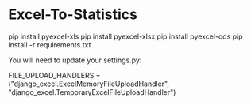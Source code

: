 # Excel-To-Statistics

pip install pyexcel-xls
pip install pyexcel-xlsx
pip install pyexcel-ods
pip install -r requirements.txt

You will need to update your settings.py:

FILE_UPLOAD_HANDLERS = ("django_excel.ExcelMemoryFileUploadHandler",
                        "django_excel.TemporaryExcelFileUploadHandler")

